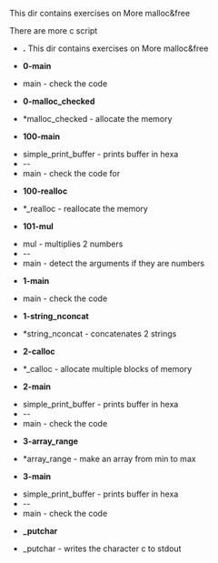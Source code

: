 This dir contains exercises on More malloc&free 

There are more c script
- **.**
This dir contains exercises on More malloc&free 

- **0-main**
*  main - check the code

- **0-malloc_checked**
*  *malloc_checked - allocate the memory

- **100-main**
*  simple_print_buffer - prints buffer in hexa
* --
*  main - check the code for

- **100-realloc**
*  *_realloc - reallocate the memory

- **101-mul**
*  mul - multiplies 2 numbers
* --
*  main - detect the arguments if they are numbers

- **1-main**
*  main - check the code

- **1-string_nconcat**
*  *string_nconcat - concatenates 2 strings

- **2-calloc**
*  *_calloc - allocate multiple blocks of memory

- **2-main**
*  simple_print_buffer - prints buffer in hexa
* --
*  main - check the code

- **3-array_range**
*  *array_range - make an array from min to max

- **3-main**
*  simple_print_buffer - prints buffer in hexa
* --
*  main - check the code

- **_putchar**
*  _putchar - writes the character c to stdout


